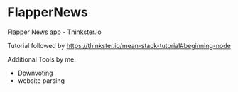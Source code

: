 # FlapperNews
Flapper News app - Thinkster.io

Tutorial followed by https://thinkster.io/mean-stack-tutorial#beginning-node

Additional Tools by me:
  - Downvoting
  - website parsing
